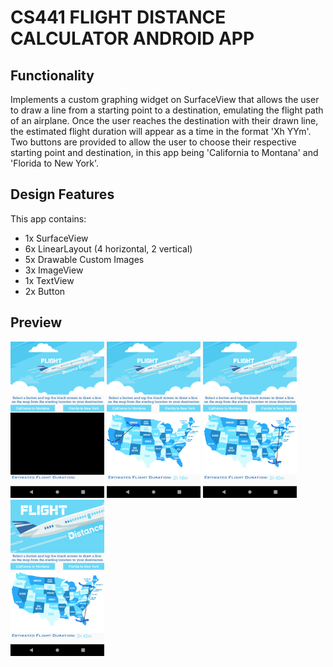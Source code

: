 # CS441 FLIGHT DISTANCE CALCULATOR ANDROID APP

## Functionality

Implements a custom graphing widget on SurfaceView that allows the user to draw a line from a starting point to a destination, emulating the flight path of an airplane. Once the user reaches the destination with their drawn line, the estimated flight duration will appear as a time in the format 'Xh YYm'. Two buttons are provided to allow the user to choose their respective starting point and destination, in this app being 'California to Montana' and 'Florida to New York'.

## Design Features

This app contains:
- 1x SurfaceView
- 6x LinearLayout (4 horizontal, 2 vertical)
- 5x Drawable Custom Images
- 3x ImageView
- 1x TextView
- 2x Button

## Preview

![SurfaceView](3.png)
![CaliforniatoMontana](2.png)
![FloridatoNewYork](1.png)
![ZoomInFeature](4.png)


